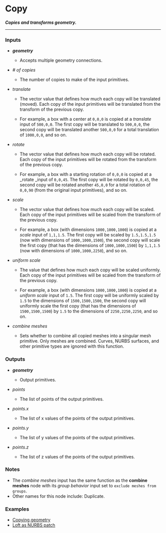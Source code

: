 # Copy

**_Copies and transforms geometry._**

---


### Inputs

* **_geometry_**

  * Accepts multiple geometry connections.

* _# of copies_

  * The number of copies to make of the input primitives.

* _translate_

  * The vector value that defines how much each copy will be translated (moved). Each copy of the input primitives will be translated from the transform of the previous copy.

  * For example, a box with a center at `0,0,0` is copied at a _translate_ input of `500,0,0`. The first copy will be translated to `500,0,0`, the second copy will be translated another `500,0,0` for a total translation of `1000,0,0`, and so on.

* _rotate_

  * The vector value that defines how much each copy will be rotated. Each copy of the input primitives will be rotated from the transform of the previous copy.

  * For example, a box with a starting rotation of `0,0,0` is copied at a _rotate _input of `0,0,45`. The first copy will be rotated by `0,0,45`, the second copy will be rotated another `45,0,0` for a total rotation of `0,0,90` (from the original input primitives), and so on.

* _scale_

  * The vector value that defines how much each copy will be scaled. Each copy of the input primitives will be scaled from the transform of the previous copy.

  * For example, a box (with dimensions `1000,1000,1000`) is copied at a _scale_ input of `1,1,1.5`. The first copy will be scaled by `1.5,1.5,1.5` (now with dimensions of `1000,1000,1500`), the second copy will scale the first copy (that has the dimensions of `1000,1000,1500`) by `1,1,1.5` (now with dimensions of `1000,1000,2250`), and so on.

* _uniform scale_

  * The value that defines how much each copy will be scaled uniformly. Each copy of the input primitives will be scaled from the transform of the previous copy.
  
  * For example, a box (with dimensions `1000,1000,1000`) is copied at a _uniform scale_ input of `1.5`. The first copy will be uniformly scaled by `1.5` to the dimensions of `1500,1500,1500`, the second copy will uniformly scale the first copy (that has the dimensions of `1500,1500,1500`) by `1.5` to the dimensions of `2250,2250,2250`, and so on.

* _combine meshes_

  * Sets whether to combine all copied meshes into a singular mesh primitive. Only meshes are combined. Curves, NURBS surfaces, and other primitive types are ignored with this function.


### Outputs

* **_geometry_**

  * Output primitives.

* _points_

  * The list of points of the output primitives.

* _points.x_

  * The list of x values of the points of the output primitives.

* _points.y_

  * The list of y values of the points of the output primitives.

* _points.z_

  * The list of z values of the points of the output primitives.


### Notes



* The _combine meshes_ input has the same function as the **combine meshes** node with its _group behavior_ input set to `exclude meshes from groups`.
* Other names for this node include: Duplicate.


### Examples



* <a href="https://creator.trimble.com/graph?assetURI=whp:f303c34e-2e54-495f-9948-f7542bcc844d&version=latest" target="_blank">Copying geometry</a>
* <a href="https://kind-dune-0f6b12f1e.1.azurestaticapps.net/?assetURI=whp:d62fe689-b7c0-4fd6-8d17-70deef935725&version=latest" target="_blank">Loft as NURBS patch</a>
